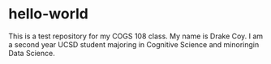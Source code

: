 # hello-world
This is a test repository for my COGS 108 class.
My name is Drake Coy. I am a second year UCSD student majoring in Cognitive Science and minoringin Data Science.
